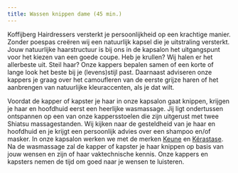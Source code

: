 ```yaml
---
title: Wassen knippen dame (45 min.)
---
```


Koffijberg Hairdressers versterkt je persoonlijkheid op een krachtige manier. Zonder poespas cre&euml;ren wij een natuurlijk kapsel die je uitstraling versterkt. Jouw natuurlijke haarstructuur is bij ons in de kapsalon het uitgangspunt voor het kiezen van een goede coupe. Heb je krullen? Wij halen er het allerbeste uit. Steil haar? Onze kappers bepalen samen of een korte of lange look het beste bij je (levens)stijl past. Daarnaast adviseren onze kappers je graag over het camoufleren van de eerste grijze haren of het aanbrengen van natuurlijke kleuraccenten, als je dat wilt.

Voordat de kapper of kapster je haar in onze kapsalon gaat knippen, krijgen je haar en hoofdhuid eerst een heerlijke wasmassage. Jij ligt ondertussen ontspannen op een van onze kappersstoelen die zijn uitgerust met twee Shiatsu massagestanden. Wij kijken naar de gesteldheid van je haar en hoofdhuid en je krijgt een persoonlijk advies over een shampoo en/of masker. In onze kapsalon werken we met de merken [Keune](http://www.keune.nl) en [K&eacute;rastase](http://www.kerastase.nl). Na de wasmassage zal de kapper of kapster je haar knippen op basis van jouw wensen en zijn of haar vaktechnische kennis. Onze kappers en kapsters nemen de tijd om goed naar je wensen te luisteren.